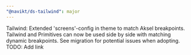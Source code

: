 ```yaml
---
"@navikt/ds-tailwind": major
---
```


Tailwind: Extended 'screens'-config in theme to match Aksel breakpoints. Tailwind and Primitives can now be used side by side with matching dynamic breakpoints. See migration for potential issues when adopting. TODO: Add link
